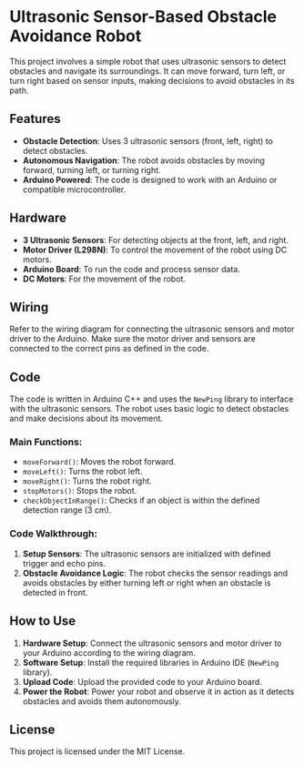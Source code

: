 # Ultrasonic Sensor-Based Obstacle Avoidance Robot

This project involves a simple robot that uses ultrasonic sensors to detect obstacles and navigate its surroundings. It can move forward, turn left, or turn right based on sensor inputs, making decisions to avoid obstacles in its path.

## Features

- **Obstacle Detection**: Uses 3 ultrasonic sensors (front, left, right) to detect obstacles.
- **Autonomous Navigation**: The robot avoids obstacles by moving forward, turning left, or turning right.
- **Arduino Powered**: The code is designed to work with an Arduino or compatible microcontroller.

## Hardware

- **3 Ultrasonic Sensors**: For detecting objects at the front, left, and right.
- **Motor Driver (L298N)**: To control the movement of the robot using DC motors.
- **Arduino Board**: To run the code and process sensor data.
- **DC Motors**: For the movement of the robot.

## Wiring

Refer to the wiring diagram for connecting the ultrasonic sensors and motor driver to the Arduino. Make sure the motor driver and sensors are connected to the correct pins as defined in the code.

## Code

The code is written in Arduino C++ and uses the `NewPing` library to interface with the ultrasonic sensors. The robot uses basic logic to detect obstacles and make decisions about its movement.

### Main Functions:

- `moveForward()`: Moves the robot forward.
- `moveLeft()`: Turns the robot left.
- `moveRight()`: Turns the robot right.
- `stopMotors()`: Stops the robot.
- `checkObjectInRange()`: Checks if an object is within the defined detection range (3 cm).

### Code Walkthrough:

1. **Setup Sensors**: The ultrasonic sensors are initialized with defined trigger and echo pins.
2. **Obstacle Avoidance Logic**: The robot checks the sensor readings and avoids obstacles by either turning left or right when an obstacle is detected in front.

## How to Use

1. **Hardware Setup**: Connect the ultrasonic sensors and motor driver to your Arduino according to the wiring diagram.
2. **Software Setup**: Install the required libraries in Arduino IDE (`NewPing` library).
3. **Upload Code**: Upload the provided code to your Arduino board.
4. **Power the Robot**: Power your robot and observe it in action as it detects obstacles and avoids them autonomously.

## License

This project is licensed under the MIT License.
